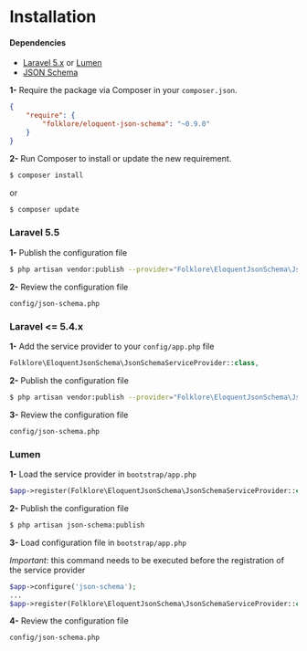 Installation
================================================

#### Dependencies

* [Laravel 5.x](https://github.com/laravel/laravel) or [Lumen](https://github.com/laravel/lumen)
* [JSON Schema](https://github.com/justinrainbow/json-schema)


**1-** Require the package via Composer in your `composer.json`.
```json
{
	"require": {
		"folklore/eloquent-json-schema": "~0.9.0"
	}
}
```

**2-** Run Composer to install or update the new requirement.

```bash
$ composer install
```

or

```bash
$ composer update
```

### Laravel 5.5

**1-** Publish the configuration file

```bash
$ php artisan vendor:publish --provider="Folklore\EloquentJsonSchema\JsonSchemaServiceProvider"
```

**2-** Review the configuration file

```
config/json-schema.php
```

### Laravel <= 5.4.x

**1-** Add the service provider to your `config/app.php` file
```php
Folklore\EloquentJsonSchema\JsonSchemaServiceProvider::class,
```

**2-** Publish the configuration file

```bash
$ php artisan vendor:publish --provider="Folklore\EloquentJsonSchema\JsonSchemaServiceProvider"
```

**3-** Review the configuration file

```
config/json-schema.php
```

### Lumen

**1-** Load the service provider in `bootstrap/app.php`
```php
$app->register(Folklore\EloquentJsonSchema\JsonSchemaServiceProvider::class);
```

**2-** Publish the configuration file

```bash
$ php artisan json-schema:publish
```

**3-** Load configuration file in `bootstrap/app.php`

*Important*: this command needs to be executed before the registration of the service provider

```php
$app->configure('json-schema');
...
$app->register(Folklore\EloquentJsonSchema\JsonSchemaServiceProvider::class)
```

**4-** Review the configuration file

```
config/json-schema.php
```
